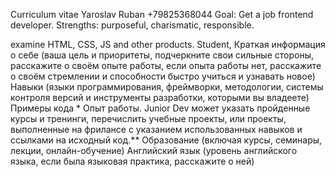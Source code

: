 Curriculum vitae
Yaroslav Ruban
+79825368044
Goal: Get a job frontend developer.
Strengths: purposeful, charismatic, responsible.

examine HTML, CSS, JS and other products.
Student, 
        Краткая информация о себе (ваша цель и приоритеты, подчеркните свои сильные стороны, расскажите о своём опыте работы, если опыта работы нет, расскажите о своём 
        стремлении и способности быстро учиться и узнавать новое)
        Навыки (языки программирования, фреймворки, методологии, системы контроля версий и инструменты разработки, которыми вы владеете)
        Примеры кода *
        Опыт работы. Junior Dev может указать пройденные курсы и тренинги, перечислить учебные проекты, или проекты, выполненные на фрилансе с указанием использованных
        навыков и ссылками на исходный код.**
        Образование (включая курсы, семинары, лекции, онлайн-обучение)
        Английский язык (уровень английского языка, если была языковая практика, расскажите о ней)
